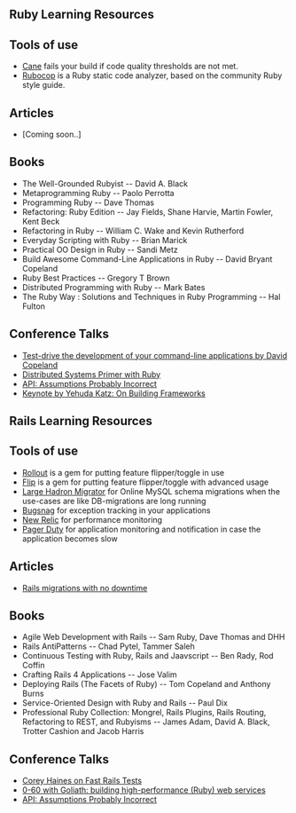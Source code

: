 ## Ruby Learning Resources

## Tools of use
* [Cane](https://github.com/square/cane) fails your build if code quality thresholds are not met.
* [Rubocop](https://github.com/bbatsov/rubocop) is a Ruby static code analyzer, based on the community Ruby style guide.

## Articles
* [Coming soon..]

## Books
* The Well-Grounded Rubyist -- David A. Black
* Metaprogramming Ruby -- Paolo Perrotta
* Programming Ruby -- Dave Thomas
* Refactoring: Ruby Edition -- Jay Fields, Shane Harvie, Martin Fowler, Kent Beck
* Refactoring in Ruby -- William C. Wake and Kevin Rutherford
* Everyday Scripting with Ruby -- 	Brian Marick
* Practical OO Design in Ruby -- Sandi Metz
* Build Awesome Command-Line Applications in Ruby -- David Bryant Copeland
* Ruby Best Practices -- Gregory T Brown
* Distributed Programming with Ruby -- Mark Bates
* The Ruby Way : Solutions and Techniques in Ruby Programming -- Hal Fulton

## Conference Talks
* [Test-drive the development of your command-line applications by David Copeland](http://www.confreaks.com/videos/638-gogaruco2011-test-drive-the-development-of-your-command-line-applications)
* [Distributed Systems Primer with Ruby](http://www.confreaks.com/videos/639-gogaruco2011-distributed-systems-primer-with-ruby)
* [API: Assumptions Probably Incorrect](http://www.confreaks.com/videos/640-gogaruco2011-api-assumptions-probably-incorrect)
* [Keynote by Yehuda Katz: On Building Frameworks](http://www.confreaks.com/videos/651-gogaruco2011-keynote-on-building-frameworks)


## Rails Learning Resources

## Tools of use
* [Rollout](https://github.com/fetlife/rollout) is a gem for putting feature flipper/toggle in use
* [Flip](https://github.com/pda/flip) is a gem for putting feature flipper/toggle with advanced usage
* [Large Hadron Migrator](https://github.com/soundcloud/lhm) for Online MySQL schema migrations when the use-cases are like DB-migrations are long running
* [Bugsnag](https://bugsnag.com) for exception tracking in your applications
* [New Relic](http://newrelic.com/) for performance monitoring
* [Pager Duty](https://www.pagerduty.com/) for application monitoring and notification in case the application becomes slow

## Articles
* [Rails migrations with no downtime](http://pedro.herokuapp.com/past/2011/7/13/rails_migrations_with_no_downtime/)

## Books
* Agile Web Development with Rails -- Sam Ruby, Dave Thomas and DHH
* Rails AntiPatterns -- Chad Pytel, Tammer Saleh
* Continuous Testing with Ruby, Rails and Jaavscript -- Ben Rady, Rod Coffin
* Crafting Rails 4 Applications -- Jose Valim
* Deploying Rails (The Facets of Ruby) -- Tom Copeland and Anthony Burns
* Service-Oriented Design with Ruby and Rails -- Paul Dix
* Professional Ruby Collection: Mongrel, Rails Plugins, Rails Routing, Refactoring to REST, and Rubyisms -- James Adam, David A. Black, Trotter Cashion and Jacob Harris

## Conference Talks
* [Corey Haines on Fast Rails Tests](http://www.confreaks.com/videos/641-gogaruco2011-fast-rails-tests)
* [0-60 with Goliath: building high-performance (Ruby) web services](http://www.confreaks.com/videos/653-gogaruco2011-0-60-with-goliath-building-high-performance-ruby-web-services)
* [API: Assumptions Probably Incorrect](http://www.confreaks.com/videos/640-gogaruco2011-api-assumptions-probably-incorrect)

